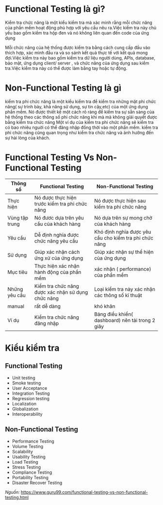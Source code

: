 # Functional Testing là gì?
Kiểm tra chức năng là một kiểu kiểm tra mà xác minh rằng mỗi chức năng của phần mềm hoạt động phù hợp với yêu cầu nêu ra.Việc kiểm tra này chủ yếu bao gồm kiểm tra hộp đen và nó không liên quan đến code của ứng dụng

Mỗi chức năng của hệ thống được kiểm tra bằng cách cung cấp đầu vào thích hợp, xác minh đầu ra và so sánh kết quả thực tế với kết quả mong đợi.Việc kiểm tra này bao gồm kiểm tra dữ liệu người dùng, APIs, database, bảo mật, ứng dụng client/ server  , và chức năng của ứng dụng  sau kiểm tra.Việc kiểm tra này có thể được làm bằng tay hoặc tự động.

# Non-Functional Testing là gì
kiểm tra phi chức năng là một kiểu kiểm tra để kiểm tra những mặt phi chức năng( sự trình bày, khả năng sử dụng, sự tin cậy,etc) của một ứng dụng phần mềm. Nó được thiết kế một cách rõ ràng  để kiểm tra sự sẵn sàng của hệ thống theo các thông số phi chức năng khi mà mà không  giải quyết được bằng kiểm tra chức năng
Một ví dụ của kiểm tra phi chức năng sẽ kiểm tra có bao nhiêu nguời có thể đăng nhập đồng thời vào một phần mềm.
kiểm tra phi chức năng cũng quan trọng như kiểm tra chức năng và ảnh hưởng đến sự hài lòng của khách.

# Functional Testing Vs Non-Functional Testing


| Thông số | Functional Testing | Non-Functional Testing |
| -------- | -------- | -------- |
| Thực hiện      | Nó được thực hiện trước kiểm tra phi chức năng    | Nó được thực hiện sau kiểm tra phi chức năng     |
| Vùng tập trung    | Nó đươc dựa trên yêu cầu của khách hàng      | Nó dựa trên sự mong chờ của khách hàng   |
| Yêu cầu      | Dễ định nghĩa được chức năng yêu cầu      | Khó định nghĩa được yêu cầu cho kiểm tra phi chức năng    |
| Sử dụng      | Giúp xác nhận cách ứng xử của ứng dụng   | Giúp xác nhận sự thể hiện của ứng dụng     |
| Mục tiêu     | Thực hiện xác nhận hành động của phần mềm     | xác nhận ( performance)  của phần mềm   |
| Những yêu cầu    | Kiểm tra chức năng được xác nhận sử dụng chức năng      | Loại kiểm tra này xác nhận  các thông số kĩ thuật      |
| manual    | rất dễ dàng    |khó khăn    |
| Ví dụ   | Kiểm tra chức năng đăng nhập  | Bảng điều khiển( dashboard) nên tải trong 2 giây     |
#  Kiểu kiểm tra  
##  Functional Testing
*  Unit testing
* Smoke testing
* User Acceptance
* Integration Testing
* Regression testing
* Localization
* Globalization
* Interoperability    
##  Non-Functional Testing
* Performance Testing
* Volume Testing
* Scalability
* Usability Testing
* Load Testing
* Stress Testing
* Compliance Testing
* Portability Testing
* Disaster Recover Testing

*Nguồn:* https://www.guru99.com/functional-testing-vs-non-functional-testing.html